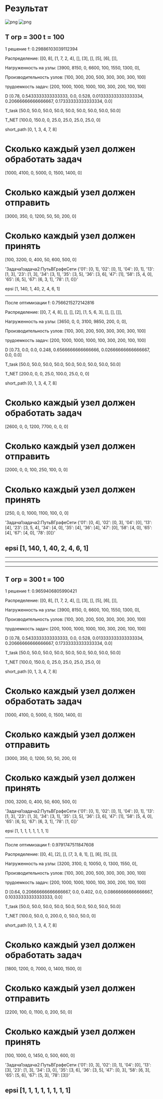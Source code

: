 # Результат
![png](1.png)
![png](2.jpg)


T огр =  300
t =  100
---------------------------
1  решение
f: 0.29886103039112394
 
Распределение: [[0, 8], [1, 7, 2, 4], [], [3], [], [5], [6], []], 

Нагруженность на узлы: [3900, 8150, 0, 6600, 100, 1550, 1300, 0], 

Производительность узлов: [100, 300, 200, 500, 300, 300, 300, 100]

трудоемкость задач: [200, 1000, 1000, 1000, 100, 300, 200, 100, 100]

D [0.78, 0.5433333333333333, 0.0, 0.528, 0.013333333333333334, 0.20666666666666667, 0.17333333333333334, 0.0]

T_task [50.0, 50.0, 50.0, 50.0, 50.0, 50.0, 50.0, 50.0, 50.0]

T_NET [100.0, 150.0, 0, 25.0, 25.0, 25.0, 25.0, 0] 

short_path [0, 1, 3, 4, 7, 8]

# Сколько каждый узел должен обработать задач 

[1000, 4100, 0, 5000, 0, 1500, 1400, 0]

# Сколько каждый узел должен отправить

[3000, 350, 0, 1200, 50, 50, 200, 0] 

# Сколько каждый узел должен принять 

[100, 3200, 0, 400, 50, 600, 500, 0]

'Задача1задача2:ПутьВГрафеСети {'01': [0, 1], '02': [0, 1], '04': [0, 1], '13': [1, 3], '23': [1, 3], '34': [3, 1], '35': [3, 5], '36': [3, 6], '47': [1], '58': [5, 4, 0], '65': [6, 5], '67': [6, 3, 1], '78': [1, 0]}' 

epsi [1, 140, 1, 40, 2, 4, 6, 1]
 
---------------------------
После оптимизации
f: 0.7566215272142816
 
Распределение: [[0, 7, 4, 8], [], [], [2], [1, 5, 6, 3], [], [], []], 

Нагруженность на узлы: [3650, 0, 0, 3100, 9850, 200, 0, 0], 

Производительность узлов: [100, 300, 200, 500, 300, 300, 300, 100]

трудоемкость задач: [200, 1000, 1000, 1000, 100, 300, 200, 100, 100]

D [0.73, 0.0, 0.0, 0.248, 0.6566666666666666, 0.02666666666666667, 0.0, 0.0]

T_task [50.0, 50.0, 50.0, 50.0, 50.0, 50.0, 50.0, 50.0, 50.0]

T_NET [200.0, 0, 0, 25.0, 100.0, 25.0, 0, 0] 

short_path [0, 1, 3, 4, 7, 8]

# Сколько каждый узел должен обработать задач 

[2600, 0, 0, 1200, 7700, 0, 0, 0]

# Сколько каждый узел должен отправить

[2000, 0, 0, 100, 250, 100, 0, 0] 

# Сколько каждый узел должен принять 

[250, 0, 0, 1000, 1100, 100, 0, 0]

'Задача1задача2:ПутьВГрафеСети {'01': [0, 4], '02': [0, 3], '04': [0], '13': [4], '23': [3, 5, 4], '34': [4, 0], '35': [4], '36': [4], '47': [0], '58': [4, 0], '65': [4], '67': [4, 0], '78': [0]}' 

epsi [1, 140, 1, 40, 2, 4, 6, 1]
---------------------------
---------------------------
---------------------------
---------------------------

T огр =  300
t =  100
---------------------------
1  решение
f: 0.9659406805990421
 
Распределение: [[0, 8], [1, 7, 2, 4], [], [3], [], [5], [6], []], 

Нагруженность на узлы: [3900, 8150, 0, 6600, 100, 1550, 1300, 0], 

Производительность узлов: [100, 300, 200, 500, 300, 300, 300, 100]

трудоемкость задач: [200, 1000, 1000, 1000, 100, 300, 200, 100, 100]

D [0.78, 0.5433333333333333, 0.0, 0.528, 0.013333333333333334, 0.20666666666666667, 0.17333333333333334, 0.0]

T_task [50.0, 50.0, 50.0, 50.0, 50.0, 50.0, 50.0, 50.0, 50.0]

T_NET [100.0, 150.0, 0, 25.0, 25.0, 25.0, 25.0, 0] 

short_path [0, 1, 3, 4, 7, 8]

# Сколько каждый узел должен обработать задач 

[1000, 4100, 0, 5000, 0, 1500, 1400, 0]

# Сколько каждый узел должен отправить

[3000, 350, 0, 1200, 50, 50, 200, 0] 

# Сколько каждый узел должен принять 

[100, 3200, 0, 400, 50, 600, 500, 0]

'Задача1задача2:ПутьВГрафеСети {'01': [0, 1], '02': [0, 1], '04': [0, 1], '13': [1, 3], '23': [1, 3], '34': [3, 1], '35': [3, 5], '36': [3, 6], '47': [1], '58': [5, 4, 0], '65': [6, 5], '67': [6, 3, 1], '78': [1, 0]}' 

epsi [1, 1, 1, 1, 1, 1, 1, 1]


 
---------------------------
После оптимизации
f: 0.9791747511847608
 
Распределение: [[0, 4], [2], [], [7, 3, 8, 1], [], [6], [5], []], 

Нагруженность на узлы: [3200, 3100, 0, 10050, 0, 1300, 1550, 0], 

Производительность узлов: [100, 300, 200, 500, 300, 300, 300, 100]

трудоемкость задач: [200, 1000, 1000, 1000, 100, 300, 200, 100, 100]

D [0.64, 0.20666666666666667, 0.0, 0.402, 0.0, 0.08666666666666667, 0.10333333333333333, 0.0]

T_task [50.0, 50.0, 50.0, 50.0, 50.0, 50.0, 50.0, 50.0, 50.0]

T_NET [100.0, 50.0, 0, 200.0, 0, 50.0, 50.0, 0] 

short_path [0, 1, 3, 4, 7, 8]

# Сколько каждый узел должен обработать задач 

[1800, 1200, 0, 7000, 0, 1400, 1500, 0]

# Сколько каждый узел должен отправить

[2200, 100, 0, 1100, 0, 200, 50, 0] 

# Сколько каждый узел должен принять 

[100, 1000, 0, 1450, 0, 500, 600, 0]

'Задача1задача2:ПутьВГрафеСети {'01': [0, 3], '02': [0, 1], '04': [0], '13': [3], '23': [1, 3], '34': [3, 0], '35': [3, 6], '36': [3, 5], '47': [0, 3], '58': [6, 3], '65': [5, 6], '67': [5, 3], '78': [3]}' 

epsi [1, 1, 1, 1, 1, 1, 1, 1]
---------------------------